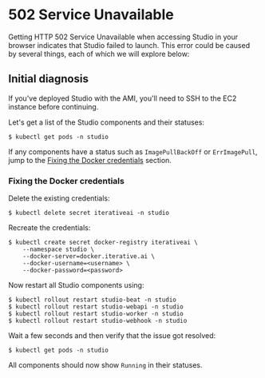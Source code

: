 # 502 Service Unavailable

Getting HTTP 502 Service Unavailable when accessing Studio in your browser
indicates that Studio failed to launch. This error could be caused by several
things, each of which we will explore below:

## Initial diagnosis

<admon type="info">

If you've deployed Studio with the AMI, you'll need to SSH to the EC2 instance
before continuing.

</admon>

Let's get a list of the Studio components and their statuses:

```cli
$ kubectl get pods -n studio
```

If any components have a status such as `ImagePullBackOff` or `ErrImagePull`,
jump to the [Fixing the Docker credentials](#fixing-the-docker-credentials)
section.

### Fixing the Docker credentials

Delete the existing credentials:

```cli
$ kubectl delete secret iterativeai -n studio
```

Recreate the credentials:

```cli
$ kubectl create secret docker-registry iterativeai \
    --namespace studio \
    --docker-server=docker.iterative.ai \
    --docker-username=<username> \
    --docker-password=<password>
```

Now restart all Studio components using:

```cli
$ kubectl rollout restart studio-beat -n studio
$ kubectl rollout restart studio-webapi -n studio
$ kubectl rollout restart studio-worker -n studio
$ kubectl rollout restart studio-webhook -n studio
```

Wait a few seconds and then verify that the issue got resolved:

```cli
$ kubectl get pods -n studio
```

All components should now show `Running` in their statuses.
